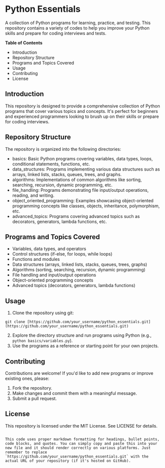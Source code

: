 # Python Essentials

A collection of Python programs for learning, practice, and testing. This repository contains a variety of codes to help you improve your Python skills and prepare for coding interviews and tests.

**Table of Contents**

* Introduction
* Repository Structure
* Programs and Topics Covered
* Usage
* Contributing
* License

## Introduction

This repository is designed to provide a comprehensive collection of Python programs that cover various topics and concepts. It's perfect for beginners and experienced programmers looking to brush up on their skills or prepare for coding interviews.

## Repository Structure

The repository is organized into the following directories:

* basics: Basic Python programs covering variables, data types, loops, conditional statements, functions, etc.
* data_structures: Programs implementing various data structures such as arrays, linked lists, stacks, queues, trees, and graphs.
* algorithms: Implementations of common algorithms like sorting, searching, recursion, dynamic programming, etc.
* file_handling: Programs demonstrating file input/output operations, reading, and writing.
* object_oriented_programming: Examples showcasing object-oriented programming concepts like classes, objects, inheritance, polymorphism, etc.
* advanced_topics: Programs covering advanced topics such as decorators, generators, lambda functions, etc.

## Programs and Topics Covered

* Variables, data types, and operators
* Control structures (if-else, for loops, while loops)
* Functions and modules
* Data structures (arrays, linked lists, stacks, queues, trees, graphs)
* Algorithms (sorting, searching, recursion, dynamic programming)
* File handling and input/output operations
* Object-oriented programming concepts
* Advanced topics (decorators, generators, lambda functions)

## Usage

1. Clone the repository using git:

```
git clone [https://github.com/your_username/python_essentials.git](https://github.com/your_username/python_essentials.git)
```

2. Explore the directory structure and run programs using Python (e.g., `python basics/variables.py`).
3. Use the programs as a reference or starting point for your own projects.

## Contributing

Contributions are welcome! If you'd like to add new programs or improve existing ones, please:

1. Fork the repository.
2. Make changes and commit them with a meaningful message.
3. Submit a pull request.

## License

This repository is licensed under the MIT License. See LICENSE for details.
```

This code uses proper markdown formatting for headings, bullet points, code blocks, and quotes. You can simply copy and paste this into your new file and it should render correctly on various platforms. Just remember to replace `https://github.com/your_username/python_essentials.git` with the actual URL of your repository (if it's hosted on GitHub).
